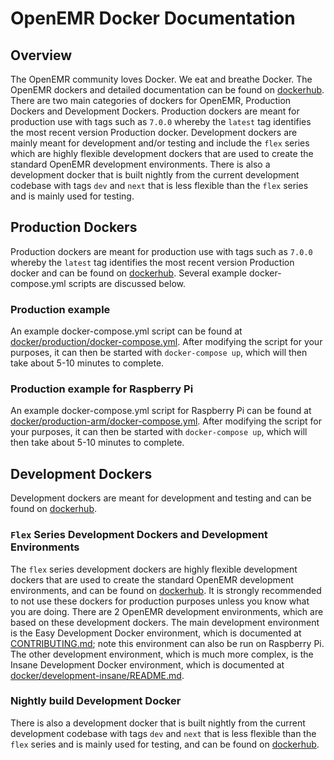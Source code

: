 # OpenEMR Docker Documentation


## Overview
The OpenEMR community loves Docker. We eat and breathe Docker. The OpenEMR dockers and detailed documentation
can be found on [dockerhub](https://hub.docker.com/r/openemr/openemr/). There are two main categories of
dockers for OpenEMR, Production Dockers and Development Dockers. Production dockers are meant for production
use with tags such as `7.0.0` whereby the `latest` tag identifies the most recent version Production
docker. Development dockers are mainly meant for development and/or testing and include the `flex`
series which are highly flexible development dockers that are used to create the standard OpenEMR development
environments. There is also a development docker that is built nightly from the current development codebase
with tags `dev` and `next` that is less flexible than the `flex` series and is mainly used for testing.

## Production Dockers
Production dockers are meant for production use with tags such as `7.0.0` whereby the `latest` tag identifies
the most recent version Production docker and can be found on [dockerhub](https://hub.docker.com/r/openemr/openemr/).
Several example docker-compose.yml scripts are discussed below.

### Production example
An example docker-compose.yml script can be found at
[docker/production/docker-compose.yml](docker/production/docker-compose.yml). After modifying the
script for your purposes, it can then be started with `docker-compose up`, which will then take about 5-10
minutes to complete.

### Production example for Raspberry Pi
An example docker-compose.yml script for Raspberry Pi can be found at
[docker/production-arm/docker-compose.yml](docker/production-arm/docker-compose.yml). After modifying the
script for your purposes, it can then be started with `docker-compose up`, which will then take about 5-10
minutes to complete.

## Development Dockers
Development dockers are meant for development and testing and can be found on
[dockerhub](https://hub.docker.com/r/openemr/openemr/).

### `Flex` Series Development Dockers and Development Environments
The `flex` series development dockers are highly flexible development dockers that are used to create the
standard OpenEMR development environments, and can be found on
[dockerhub](https://hub.docker.com/r/openemr/openemr/). It is strongly recommended to not use these dockers
for production purposes unless you know what you are doing. There are 2 OpenEMR development environments,
which are based on these development dockers. The main development environment is the Easy Development Docker
environment, which is documented at [CONTRIBUTING.md](CONTRIBUTING.md#code-contributions-local-development);
note this environment can also be run on Raspberry Pi. The other development environment, which is much more
complex, is the Insane Development Docker environment, which is documented at
[docker/development-insane/README.md](docker/development-insane/README.md#insane-development-docker-environment).

### Nightly build Development Docker
There is also a development docker that is built nightly from the current development codebase with tags `dev`
and `next` that is less flexible than the `flex` series and is mainly used for testing, and can be found on
[dockerhub](https://hub.docker.com/r/openemr/openemr/).
